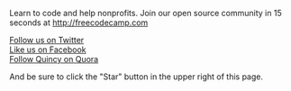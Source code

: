 Learn to code and help nonprofits. Join our open source community in 15 seconds at http://freecodecamp.com

[Follow us on Twitter](https://twitter.com/intent/user?screen_name=freecodecamp)  
[Like us on Facebook](https://www.facebook.com/freecodecamp)  
[Follow Quincy on Quora](http://www.quora.com/Quincy-Larson/answers)  

And be sure to click the "Star" button in the upper right of this page.